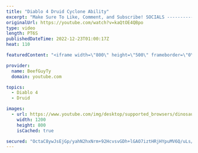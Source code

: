 ```yaml
---
title: "Diablo 4 Druid Cyclone Ability"
excerpt: "Make Sure To Like, Comment, and Subscribe! SOCIALS ---------------------------------------------- Join Our ..."
originalUrl: https://youtube.com/watch?v=kaQtOE4QBpo
type: video
length: PT6S
publishedDateTime: 2022-12-23T01:00:17Z
heat: 110

featuredContent: "<iframe width=\"800\" height=\"500\" frameborder=\"0\" src=\"https://www.youtube.com/embed/kaQtOE4QBpo\" allow=\"accelerometer; autoplay; encrypted-media; gyroscope; picture-in-picture\" allowfullscreen></iframe>"

provider:
  name: BeefGuyTy
  domain: youtube.com

topics:
  - Diablo 4
  - Druid

images:
  - url: https://www.youtube.com/img/desktop/supported_browsers/dinosaur.png
    width: 1200
    height: 800
    isCached: true

secured: "OctaC8ywJsEjGp/yahN2hxNrm+92HcvsvGDh+lGAO7iztHRjHYpuMV6Q/uLs/UmUole/aJNQ9EmtLU3vWHhkZkWz5GyL4K5pXjFsbb/fDccpnrLqWIWN66nVGzzokptkDWingVjQ2inLPJz6t+2t2kufI+7V37L2G6cBUxynrrOl0VwPMJua75SZnEmtYSYoBr7e0I9P9M48Y9uHpAS21faDPWlKq44Rax1VeWKp05Nr7gBBBM9j5/QYRqiPwRlbJEyDba0aSVB6J5djqUvAL+SVnUujG5iAikcEn8u45oHunSuGu7XWlcnVk5eWyc02nDqZZ2Z2XlWrkityLHbmqysI0razyrrib4wAc2DDnQ917zxhVWGC/mhJh9+9OUpMBx1MD0rQvWDeHGda3Kl5OSscBUoIqeXaLAA4ry6FIt4=;uAEjK60zNp8JSzCOfgpMrw=="
---
```


